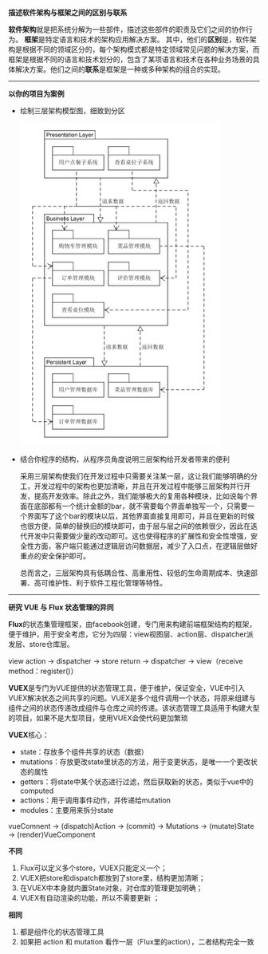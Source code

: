 **描述软件架构与框架之间的区别与联系**

**软件架构**就是把系统分解为一些部件，描述这些部件的职责及它们之间的协作行为。 **框架**是特定语言和技术的架构应用解决方案。 其中，他们的**区别**是，软件架构是根据不同的领域区分的，每个架构模式都是特定领域常见问题的解决方案，而框架是根据不同的语言和技术划分的，包含了某项语言和技术在各种业务场景的具体解决方案。他们之间的**联系**是框架是一种或多种架构的组合的实现。

---

**以你的项目为案例**

- 绘制三层架构模型图，细致到分区

  <img src="../resources/picture/Homework8/三层架构.png" width="400">

- 结合你程序的结构，从程序员角度说明三层架构给开发者带来的便利

  ​	采用三层架构使我们在开发过程中只需要关注某一层，这让我们能够明确的分工，开发过程中的架构也更加清晰，并且在开发过程中能够三层架构并行开发，提高开发效率。除此之外，我们能够极大的复用各种模块，比如说每个界面在底部都有一个统计金额的bar，就不需要每个界面单独写一个，只需要一个界面写了这个bar的模块以后，其他界面直接复用即可，并且在更新的时候也很方便，简单的替换旧的模块即可，由于层与层之间的依赖很少，因此在迭代开发中只需要做少量的改动即可。这也使得程序的扩展性和安全性增强，安全性方面，客户端只能通过逻辑层访问数据层，减少了入口点，在逻辑层做好重点的安全保护即可。

  ​	总而言之，三层架构具有低耦合性、高重用性、较低的生命周期成本、快速部署、高可维护性、利于软件工程化管理等特性。 

---

**研究 VUE 与 Flux 状态管理的异同**

**Flux**的状态集管理框架，由facebook创建，专门用来构建前端框架结构的框架，便于维护，用于安全考虑，它分为四层：view视图层、action层、dispatcher派发层、store仓库层。

view action → dispatcher → store return → dispatcher → view（receive method：register()）

**VUEX**是专门为VUE提供的状态管理工具，便于维护，保证安全，VUE中引入VUEX解决状态之间共享的问题。VUEX是多个组件调用一个状态，将原来组建与组件之间的状态传递改成组件与仓库之间的传递。该状态管理工具适用于构建大型的项目，如果不是大型项目，使用VUEX会使代码更加繁琐

**VUEX**核心：

- state：存放多个组件共享的状态（数据）
- mutations：存放更改state里状态的方法，用于变更状态，是唯一一个更改状态的属性
- getters：将state中某个状态进行过滤，然后获取新的状态，类似于vue中的computed
- actions：用于调用事件动作，并传递给mutation
- modules：主要用来拆分state

vueComnent → (dispatch)Action → (commit) → Mutations → (mutate)State → (render)VueComponent

**不同**

1. Flux可以定义多个store，VUEX只能定义一个；
2. VUEX把store和dispatch都放到了store里，结构更加清晰；
3. 在VUEX中本身就内置State对象，对仓库的管理更加明确；
4. VUEX有自动渲染的功能，所以不需要更新 ；

**相同**

1. 都是组件化的状态管理工具
2. 如果把 action 和 mutation 看作一层（Flux里的action），二者结构完全一致 